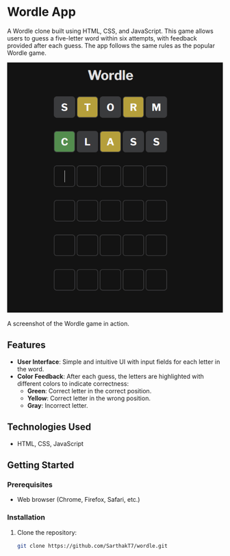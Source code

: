 # Wordle App

A Wordle clone built using HTML, CSS, and JavaScript. This game allows users to guess a five-letter word within six attempts, with feedback provided after each guess. The app follows the same rules as the popular Wordle game.

![Wordle Game Screenshot](./images/example.png)

A screenshot of the Wordle game in action.

## Features

- **User Interface**: Simple and intuitive UI with input fields for each letter in the word.
- **Color Feedback**: After each guess, the letters are highlighted with different colors to indicate correctness:
  - **Green**: Correct letter in the correct position.
  - **Yellow**: Correct letter in the wrong position.
  - **Gray**: Incorrect letter.

## Technologies Used

-  HTML, CSS, JavaScript

## Getting Started

### Prerequisites

- Web browser (Chrome, Firefox, Safari, etc.)

### Installation

1. Clone the repository:
   ```bash
   git clone https://github.com/SarthakT7/wordle.git
